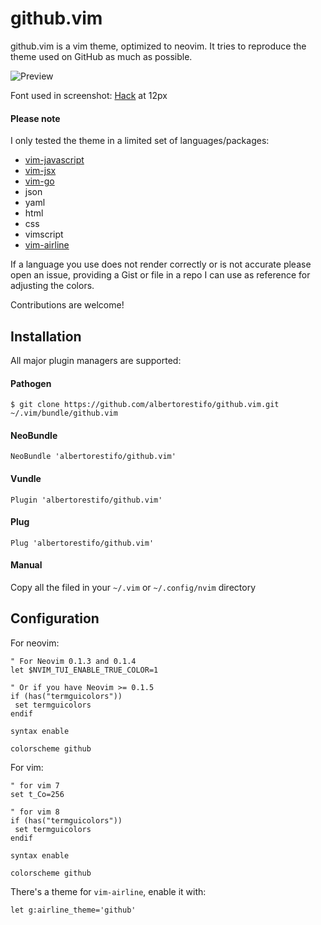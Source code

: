 # github.vim

github.vim is a vim theme, optimized to neovim. It tries to reproduce the
theme used on GitHub as much as possible.

![Preview](https://i.imgur.com/cdxSVlZ.png)

Font used in screenshot: [Hack](https://github.com/chrissimpkins/Hack) at 12px

#### Please note

I only tested the theme in a limited set of languages/packages:

- [vim-javascript](https://github.com/pangloss/vim-javascript)
- [vim-jsx](https://github.com/mxw/vim-jsx)
- [vim-go](https://github.com/fatih/vim-go)
- json
- yaml
- html
- css
- vimscript
- [vim-airline](https://github.com/vim-airline/vim-airline)

If a language you use does not render correctly or is not accurate please open
an issue, providing a Gist or file in a repo I can use as reference for
adjusting the colors.

Contributions are welcome!

## Installation

All major plugin managers are supported:

#### Pathogen

```
$ git clone https://github.com/albertorestifo/github.vim.git ~/.vim/bundle/github.vim
```

#### NeoBundle

```
NeoBundle 'albertorestifo/github.vim'
```

#### Vundle

```
Plugin 'albertorestifo/github.vim'
```

#### Plug

```
Plug 'albertorestifo/github.vim'
```

#### Manual

Copy all the filed in your `~/.vim` or `~/.config/nvim` directory


## Configuration

For neovim:

```vim
" For Neovim 0.1.3 and 0.1.4
let $NVIM_TUI_ENABLE_TRUE_COLOR=1

" Or if you have Neovim >= 0.1.5
if (has("termguicolors"))
 set termguicolors
endif

syntax enable

colorscheme github
```

For vim:

```vim
" for vim 7
set t_Co=256

" for vim 8
if (has("termguicolors"))
 set termguicolors
endif

syntax enable

colorscheme github
```

There's a theme for `vim-airline`, enable it with:

```vim
let g:airline_theme='github'
```

